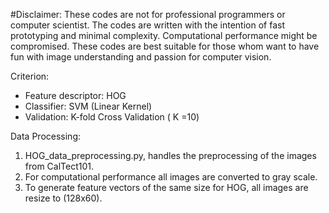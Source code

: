 #Disclaimer: 
These codes are not for professional programmers or computer scientist. The codes are written with the intention of fast prototyping and
minimal complexity. Computational performance might be compromised. These codes are best suitable for those whom want to have fun with 
image understanding and passion for computer vision. 

Criterion:
* Feature descriptor: HOG
* Classifier: SVM (Linear Kernel)
* Validation: K-fold Cross Validation ( K =10) 

Data Processing:
1. HOG_data_preprocessing.py, handles the preprocessing of the images from CalTect101. 
2. For computational performance all images are converted to gray scale. 
3. To generate feature vectors of the same size for HOG, all images are resize to (128x60). 


